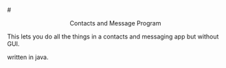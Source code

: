#<div align="center"> Contacts and Message Program </div>

This lets you do all the things in a contacts and messaging app but without GUI.

written in java. 
